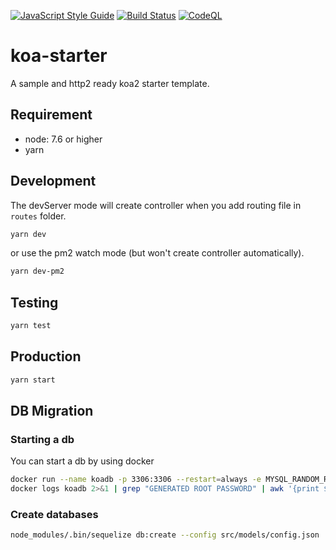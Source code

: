 [![JavaScript Style Guide](https://img.shields.io/badge/code_style-standard-brightgreen.svg)](https://standardjs.com)
[![Build Status](https://travis-ci.org/knowlet/koa-starter.svg?branch=develop)](https://travis-ci.org/knowlet/koa-starter)
[![CodeQL](https://github.com/knowlet/koa-starter/actions/workflows/codeql-analysis.yml/badge.svg)](https://github.com/knowlet/koa-starter/actions/workflows/codeql-analysis.yml)

# koa-starter

A sample and http2 ready koa2 starter template.

## Requirement

- node: 7.6 or higher
- yarn

## Development

The devServer mode will create controller when you add routing file in `routes` folder.

```sh
yarn dev
```
or use the pm2 watch mode (but won't create controller automatically).

```sh
yarn dev-pm2
```

## Testing

```sh
yarn test
```

## Production

```sh
yarn start
```

## DB Migration

### Starting a db

You can start a db by using docker

```sh
docker run --name koadb -p 3306:3306 --restart=always -e MYSQL_RANDOM_ROOT_PASSWORD=true -d mariadb:latest --character-set-server=utf8mb4 --collation-server=utf8mb4_unicode_ci
docker logs koadb 2>&1 | grep "GENERATED ROOT PASSWORD" | awk '{print $4}'
```

### Create databases

```sh
node_modules/.bin/sequelize db:create --config src/models/config.json
```


